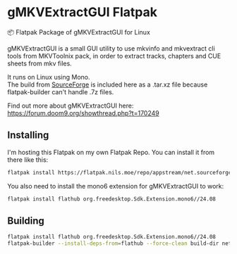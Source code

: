 # gMKVExtractGUI Flatpak

📦 Flatpak Package of gMKVExtractGUI for Linux

gMKVExtractGUI is a small GUI utility to use mkvinfo and mkvextract cli tools from MKVToolnix pack, in order to extract tracks, chapters and CUE sheets from mkv files.  

It runs on Linux using Mono.  
The build from [SourceForge](https://sourceforge.net/projects/gmkvextractgui/files/) is included here as a .tar.xz file because flatpak-builder can't handle .7z files.

Find out more about gMKVExtractGUI here: <https://forum.doom9.org/showthread.php?t=170249>

## Installing

I'm hosting this Flatpak on my own Flatpak Repo. You can install it from there like this:

```bash
flatpak install https://flatpak.nils.moe/repo/appstream/net.sourceforge.gMKVExtractGUI.flatpakref
```

You also need to install the mono6 extension for gMKVExtractGUI to work:

```bash
flatpak install flathub org.freedesktop.Sdk.Extension.mono6//24.08
```

## Building

```bash
flatpak install flathub org.freedesktop.Sdk.Extension.mono6//24.08
flatpak-builder --install-deps-from=flathub --force-clean build-dir net.sourceforge.gMKVExtractGUI.yml
```
